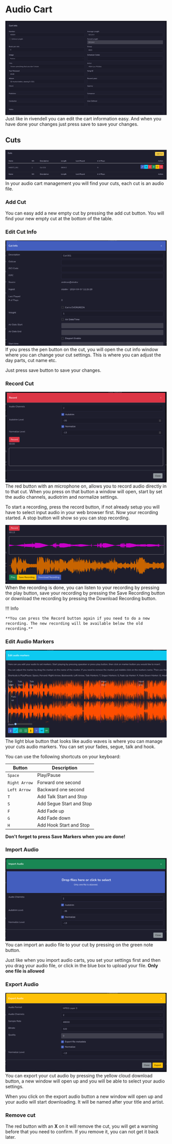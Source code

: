 # Audio Cart

![Screenshot](img/audiocart.png)
Just like in rivendell you can edit the cart information easy. And when you have done your changes just press save to save your changes.

## Cuts
![Screenshot](img/cuts.png)
In your audio cart management you will find your cuts, each cut is an audio file.

### Add Cut
You can easy add a new empty cut by pressing the add cut button. You will find your new empty cut at the bottom of the table.

### Edit Cut Info
![Screenshot](img/cutinfo.png)
If you press the pen button on the cut, you will open the cut info window where you can change your cut settings. This is where you can adjust the day parts, cut name etc.

Just press save button to save your changes.

### Record Cut
![Screenshot](img/recordcut.png)
The red button with an microphone on, allows you to record audio directly in to that cut. When you press on that button a window will open, start by set the audio channels, audiotrim and normalize settings.

To start a recording, press the record button, if not already setup you will have to select input audio in your web browser first. Now your recording started. A stop button will show so you can stop recording.

![Screenshot](img/recordedcut.png)
When the recording is done, you can listen to your recording by pressing the play button, save your recording by pressing the Save Recording button or download the recording by pressing the Download Recording button.

!!! Info

    **You can press the Record button again if you need to do a new recording. The new recording will be available below the old recording.**

### Edit Audio Markers
![Screenshot](img/editmarkers.png)
The light blue button that looks like audio waves is where you can manage your cuts audio markers. You can set your fades, segue, talk and hook.

You can use the following shortcuts on your keyboard:

| Button        | Description                          |
| ------------- | ------------------------------------ |
| `Space`       | Play/Pause                           |
| `Right Arrow` | Forward one second                   |
| `Left Arrow`  | Backward one second                  |
| `T`           | Add Talk Start and Stop              |
| `S`           | Add Segue Start and Stop             |
| `F`           | Add Fade up                          |
| `G`           | Add Fade down                        |
| `H`           | Add Hook Start and Stop              |

**Don't forget to press Save Markers when you are done!**

### Import Audio
![Screenshot](img/importcutaudio.png)
You can import an audio file to your cut by pressing on the green note button.

Just like when you import audio carts, you set your settings first and then you drag your audio file, or click in the blue box to upload your file. **Only one file is allowed**

### Export Audio
![Screenshot](img/exportaudio.png)
You can export your cut audio by pressing the yellow cloud download button, a new window will open up and you will be able to select your audio settings.

When you click on the export audio button a new window will open up and your audio will start downloading. It will be named after your title and artist.

### Remove cut
The red button with an **X** on it will remove the cut, you will get a warning before that you need to confirm. If you remove it, you can not get it back later.